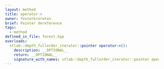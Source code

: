 ```yaml
---
layout: method
title: operator->
owner: fosterbrereton
brief: Pointer dereference
tags:
  - method
defined_in_file: forest.hpp
overloads:
  stlab::depth_fullorder_iterator::pointer operator->():
    description: __OPTIONAL__
    return: __OPTIONAL__
    signature_with_names: stlab::depth_fullorder_iterator::pointer operator->()
---
```

